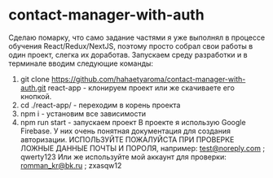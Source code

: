 # contact-manager-with-auth
Сделаю помарку, что само задание частями я уже выполнял в процессе обучения React/Redux/NextJS, поэтому просто собрал свои работы в один проект, слегка их доработав.
Запускаем среду разработки и в терминале вводим следующие команды:
  1) git clone https://github.com/hahaetyaroma/contact-manager-with-auth.git react-app - клонируем проект или же скачиваете его кнопкой.
  2) cd ./react-app/ - переходим в корень проекта
  3) npm i - установим все зависимости
  4) npm run start - запускаем проект
В проекте я использую Google Firebase. У них очень понятная документация для создания авторизации.
ИСПОЛЬЗУЙТЕ ПОЖАЛУЙСТА ПРИ ПРОВЕРКЕ ЛОЖНЫЕ ДАННЫЕ ПОЧТЫ И ПОРОЛЯ, например: test@noreply.com ; qwerty123
Или же используйте мой аккаунт для проверки: romman_kr@bk.ru ; zxasqw12
